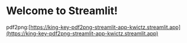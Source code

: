 # Welcome to Streamlit!

pdf2png:[https://king-key-pdf2png-streamlit-app-kwictz.streamlit.app](https://king-key-pdf2png-streamlit-app-kwictz.streamlit.app)
